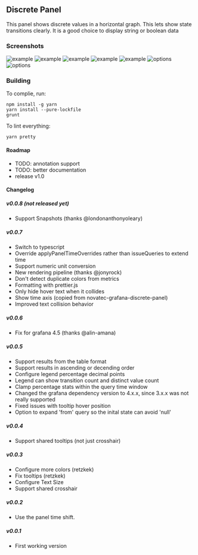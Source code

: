 ## Discrete Panel

This panel shows discrete values in a horizontal graph. This lets show state transitions clearly. It is a good
choice to display string or boolean data

### Screenshots

![example](https://raw.githubusercontent.com/NatelEnergy/grafana-discrete-panel/master/src/img/screenshot-multiple.png)
![example](https://raw.githubusercontent.com/NatelEnergy/grafana-discrete-panel/master/src/img/screenshot-single-1.png)
![example](https://raw.githubusercontent.com/NatelEnergy/grafana-discrete-panel/master/src/img/screenshot-single-2.png)
![example](https://raw.githubusercontent.com/NatelEnergy/grafana-discrete-panel/master/src/img/screenshot-single-3.png)
![example](https://raw.githubusercontent.com/NatelEnergy/grafana-discrete-panel/master/src/img/screenshot-single-4.png)
![options](https://raw.githubusercontent.com/NatelEnergy/grafana-discrete-panel/master/src/img/screenshot-options-1.png)
![options](https://raw.githubusercontent.com/NatelEnergy/grafana-discrete-panel/master/src/img/screenshot-options-2.png)

### Building

To complie, run:

```
npm install -g yarn
yarn install --pure-lockfile
grunt
```

To lint everything:

```
yarn pretty
```

#### Roadmap

* TODO: annotation support
* TODO: better documentation
* release v1.0

#### Changelog

##### v0.0.8 (not released yet)

* Support Snapshots (thanks @londonanthonyoleary)

##### v0.0.7

* Switch to typescript
* Override applyPanelTimeOverrides rather than issueQueries to extend time
* Support numeric unit conversion
* New rendering pipeline (thanks @jonyrock)
* Don't detect duplicate colors from metrics
* Formatting with prettier.js
* Only hide hover text when it collides
* Show time axis (copied from novatec-grafana-discrete-panel)
* Improved text collision behavior

##### v0.0.6

* Fix for grafana 4.5 (thanks @alin-amana)

##### v0.0.5

* Support results from the table format
* Support results in ascending or decending order
* Configure legend percentage decimal points
* Legend can show transition count and distinct value count
* Clamp percentage stats within the query time window
* Changed the grafana dependency version to 4.x.x, since 3.x.x was not really supported
* Fixed issues with tooltip hover position
* Option to expand 'from' query so the inital state can avoid 'null'

##### v0.0.4

* Support shared tooltips (not just crosshair)

##### v0.0.3

* Configure more colors (retzkek)
* Fix tooltips (retzkek)
* Configure Text Size
* Support shared crosshair

##### v0.0.2

* Use the panel time shift.

##### v0.0.1

* First working version
